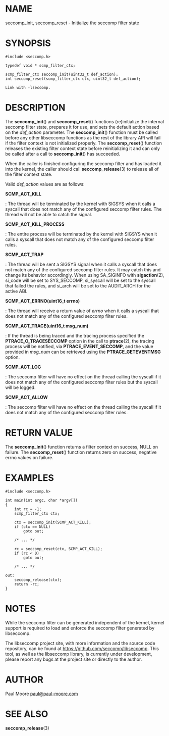 NAME
====

seccomp_init, seccomp_reset - Initialize the seccomp filter state

SYNOPSIS
========

    #include <seccomp.h>

    typedef void * scmp_filter_ctx;

    scmp_filter_ctx seccomp_init(uint32_t def_action);
    int seccomp_reset(scmp_filter_ctx ctx, uint32_t def_action);

    Link with -lseccomp.

DESCRIPTION
===========

The **seccomp_init**() and **seccomp_reset**() functions
(re)initialize the internal seccomp filter state, prepares it for use,
and sets the default action based on the *def_action* parameter. The
**seccomp_init**() function must be called before any other libseccomp
functions as the rest of the library API will fail if the filter context
is not initialized properly. The **seccomp_reset**() function releases
the existing filter context state before reinitializing it and can only
be called after a call to **seccomp_init**() has succeeded.

When the caller is finished configuring the seccomp filter and has
loaded it into the kernel, the caller should call
**seccomp_release**(3) to release all of the filter context state.

Valid *def_action* values are as follows:

**SCMP_ACT_KILL**

:   The thread will be terminated by the kernel with SIGSYS when it
    calls a syscall that does not match any of the configured seccomp
    filter rules. The thread will not be able to catch the signal.

**SCMP_ACT_KILL_PROCESS**

:   The entire process will be terminated by the kernel with SIGSYS when
    it calls a syscall that does not match any of the configured seccomp
    filter rules.

**SCMP_ACT_TRAP**

:   The thread will be sent a SIGSYS signal when it calls a syscall that
    does not match any of the configured seccomp filter rules. It may
    catch this and change its behavior accordingly. When using
    SA_SIGINFO with **sigaction**(2), si_code will be set to
    SYS_SECCOMP, si_syscall will be set to the syscall that failed the
    rules, and si_arch will be set to the AUDIT_ARCH for the active
    ABI.

**SCMP_ACT_ERRNO(uint16_t errno)**

:   The thread will receive a return value of *errno* when it calls a
    syscall that does not match any of the configured seccomp filter
    rules.

**SCMP_ACT_TRACE(uint16_t msg_num)**

:   If the thread is being traced and the tracing process specified the
    **PTRACE_O_TRACESECCOMP** option in the call to **ptrace**(2), the
    tracing process will be notified, via **PTRACE_EVENT_SECCOMP**,
    and the value provided in *msg_num* can be retrieved using the
    **PTRACE_GETEVENTMSG** option.

**SCMP_ACT_LOG**

:   The seccomp filter will have no effect on the thread calling the
    syscall if it does not match any of the configured seccomp filter
    rules but the syscall will be logged.

**SCMP_ACT_ALLOW**

:   The seccomp filter will have no effect on the thread calling the
    syscall if it does not match any of the configured seccomp filter
    rules.

RETURN VALUE
============

The **seccomp_init**() function returns a filter context on success,
NULL on failure. The **seccomp_reset**() function returns zero on
success, negative errno values on failure.

EXAMPLES
========

    #include <seccomp.h>

    int main(int argc, char *argv[])
    {
    	int rc = -1;
    	scmp_filter_ctx ctx;

    	ctx = seccomp_init(SCMP_ACT_KILL);
    	if (ctx == NULL)
    		goto out;

    	/* ... */

    	rc = seccomp_reset(ctx, SCMP_ACT_KILL);
    	if (rc < 0)
    		goto out;

    	/* ... */

    out:
    	seccomp_release(ctx);
    	return -rc;
    }

NOTES
=====

While the seccomp filter can be generated independent of the kernel,
kernel support is required to load and enforce the seccomp filter
generated by libseccomp.

The libseccomp project site, with more information and the source code
repository, can be found at https://github.com/seccomp/libseccomp. This
tool, as well as the libseccomp library, is currently under development,
please report any bugs at the project site or directly to the author.

AUTHOR
======

Paul Moore <paul@paul-moore.com>

SEE ALSO
========

**seccomp_release**(3)
